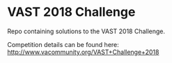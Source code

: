 # VAST 2018 Challenge
Repo containing solutions to the VAST 2018 Challenge.

Competition details can be found here:
http://www.vacommunity.org/VAST+Challenge+2018
